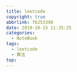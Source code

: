 ```yaml
---
title: leetcode
copyright: true
abbrlink: f6253398
date: 2018-10-15 11:35:25
categories:
  - NoteBook
tags:
  - leetcode
  - 算法
top:
---
```

